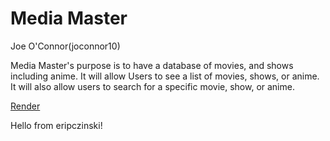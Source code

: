 # Media Master

Joe O'Connor(joconnor10)

Media Master's purpose is to have a database of movies, and shows including anime. It will allow Users
to see a list of movies, shows, or anime. It will also allow users to search for a specific movie, show, or anime.

[Render](https://mediamaster.onrender.com/)

Hello from eripczinski!
